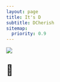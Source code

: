 ```yaml
---
layout: page
title: It's D
subtitle: DCherish
sitemap:
  priority: 0.9
---
```


<img src="{{ '/assets/img/dcherish.jpg' | prepend: site.baseurl }}" id="about-img">

<div id="describe-text">
	<p style="font-size:200%;">🤙</p>
</div>
